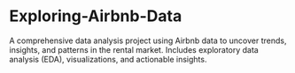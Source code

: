 # Exploring-Airbnb-Data
A comprehensive data analysis project using Airbnb data to uncover trends, insights, and patterns in the rental market. Includes exploratory data analysis (EDA), visualizations, and actionable insights.
